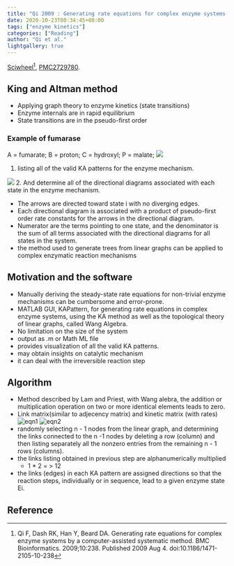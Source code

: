```yaml
---
title: "Qi 2009 : Generating rate equations for complex enzyme systems by a computer-assisted systematic method"
date: 2020-10-23T00:34:45+08:00
tags: ["enzyme kinetics"]
categories: ["Reading"]
author: "Qi et al."
lightgallery: true
---
```


[Sciwheel](https://sciwheel.com/work/#/items/5333945)[^Qi2009], [PMC2729780](https://www.ncbi.nlm.nih.gov/pmc/articles/PMC2729780/).

<!--more-->

## King and Altman method
* Applying graph theory to enzyme kinetics (state transitions)
* Enzyme internals are in rapid equilibrium
* State transitions are in the pseudo-first order
### Example of fumarase
A = fumarate; B = proton; C = hydroxyl; P = malate;
![](https://www.ncbi.nlm.nih.gov/pmc/articles/PMC2729780/bin/1471-2105-10-238-1.jpg)
1. listing all of the valid KA patterns for the enzyme mechanism.

![](https://www.ncbi.nlm.nih.gov/pmc/articles/PMC2729780/bin/1471-2105-10-238-2.jpg)
2. And determine all of the directional diagrams associated with each state in the enzyme mechanism.
* The arrows are directed toward state i with no diverging edges.
* Each directional diagram is associated with a product of pseudo-first order rate constants for the arrows in the directional diagram.
* Numerator are the terms pointing to one state, and the denominator is the sum of all terms associated with the directional diagrams for all states in the system.
* the method used to generate trees from linear graphs can be applied to complex enzymatic reaction mechanisms

## Motivation and the software
* Manually deriving the steady-state rate equations for non-trivial enzyme mechanisms can be cumbersome and error-prone.
* MATLAB GUI, KAPattern, for generating rate equations in complex enzyme systems, using the KA method as well as the topological theory of linear graphs, called Wang Algebra.
* No limitation on the size of the system
* output as .m or Math ML file
* provides visualization of all the valid KA patterns.
* may obtain insights on catalytic mechanism
* it can deal with the irreversible reaction step

## Algorithm
* Method described by Lam and Priest, with Wang alebra, the addition or multiplication operation on two or more identical elements leads to zero.
* Link matrix(similar to adjecency matrix) and kinetic matrix (with rates)
![eqn1](https://user-images.githubusercontent.com/40054455/86706566-9ac57980-c049-11ea-88ba-a03e8120149c.png)
![eqn2](https://user-images.githubusercontent.com/40054455/86706573-9bf6a680-c049-11ea-92e9-ee977d0e8f70.png)
* randomly selecting n - 1 nodes from the linear graph, and determining the links connected to the n -1 nodes by deleting a row (column) and then listing separately all the nonzero entries from the remaining n - 1 rows (columns).
* the links listing obtained in previous step are alphanumerically multiplied
    * 1 * 2 = > 12
* the links (edges) in each KA pattern are assigned directions so that the reaction steps, individually or in sequence, lead to a given enzyme state Ei.

## Reference
[^Qi2009]: Qi F, Dash RK, Han Y, Beard DA. Generating rate equations for complex enzyme systems by a computer-assisted systematic method. BMC Bioinformatics. 2009;10:238. Published 2009 Aug 4. doi:10.1186/1471-2105-10-238
